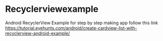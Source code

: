# Recyclerviewexample
Android RecyclerView Example
for step by step making app follow this link https://tutorial.eyehunts.com/android/create-cardview-list-with-recyclerview-android-example/
